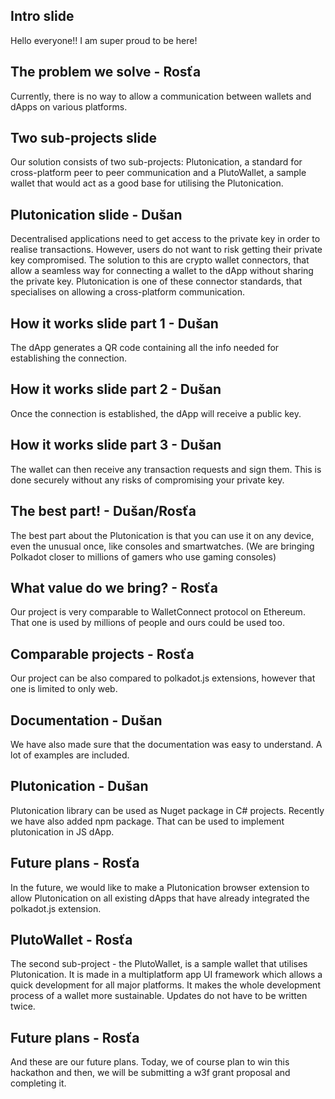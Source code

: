## **Intro slide**
Hello everyone!!
I am super proud to be here!

## **The problem we solve - Rosťa**

Currently, there is no way to allow a communication between wallets and dApps on various platforms.

## **Two sub-projects slide**

Our solution consists of two sub-projects: Plutonication, a standard for cross-platform peer to peer communication and a PlutoWallet, a sample wallet that would act as a good base for utilising the Plutonication.

## **Plutonication slide - Dušan**

Decentralised applications need to get access to the private key in order to realise transactions. However, users do not want to risk getting their private key compromised. The solution to this are crypto wallet connectors, that allow a seamless way for connecting a wallet to the dApp without sharing the private key. Plutonication is one of these connector standards, that specialises on allowing a cross-platform communication.

## **How it works slide part 1 - Dušan**

The dApp generates a QR code containing all the info needed for establishing the connection.

## **How it works slide part 2 - Dušan**

Once the connection is established, the dApp will receive a public key.

## **How it works slide part 3 - Dušan**

The wallet can then receive any transaction requests and sign them. This is done securely without any risks of compromising your private key.

## **The best part! - Dušan/Rosťa**

The best part about the Plutonication is that you can use it on any device, even the unusual once, like consoles and smartwatches.
(We are bringing Polkadot closer to millions of gamers who use gaming consoles)

## **What value do we bring? - Rosťa**

Our project is very comparable to WalletConnect protocol on Ethereum. That one is used by millions of people and ours could be used too.

## **Comparable projects - Rosťa**

Our project can be also compared to polkadot.js extensions, however that one is limited to only web.

## **Documentation - Dušan**

We have also made sure that the documentation was easy to understand. A lot of examples are included.


## **Plutonication - Dušan**

Plutonication library can be used as Nuget package in C# projects. Recently we have also added npm package. That can be used to implement plutonication in JS dApp.


## **Future plans - Rosťa**

In the future, we would like to make a Plutonication browser extension to allow Plutonication on all existing dApps that have already integrated the polkadot.js extension.


## **PlutoWallet - Rosťa**

The second sub-project - the PlutoWallet, is a sample wallet that utilises Plutonication. It is made in a multiplatform app UI framework which allows a quick development for all major platforms. It makes the whole development process of a wallet more sustainable. Updates do not have to be written twice.


## **Future plans - Rosťa**

And these are our future plans. Today, we of course plan to win this hackathon and then, we will be submitting a w3f grant proposal and completing it.

